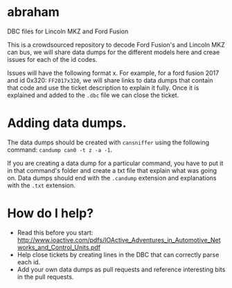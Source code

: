 # abraham
DBC files for Lincoln MKZ and Ford Fusion

This is a crowdsourced repository to decode Ford Fusion's and Lincoln MKZ can bus, we will share data dumps for the different models here and creae issues for each of the id codes.

Issues will have the following format <model acronym><year>x<can id>. For example, for a ford fusion 2017 and id 0x320: `FF2017x320`, we will share links to data dumps that contain that code and use the ticket description to explain it fully. Once it is explained and added to the `.dbc` file we can close the ticket.

# Adding data dumps.

The data dumps should be created with `cansniffer` using the following command:
`candump can0 -t z -a -1`.

If you are creating a data dump for a particular command, you have to put it in that command's folder and create a txt file that explain what was going on. Data dumps should end with the `.candump` extension and explanations with the `.txt` extension.


# How do I help?

 - Read this before you start: http://www.ioactive.com/pdfs/IOActive_Adventures_in_Automotive_Networks_and_Control_Units.pdf
 - Help close tickets by creating lines in the DBC that can correctly parse each id.
 - Add your own data dumps as pull requests and reference interesting bits in the pull requests.
